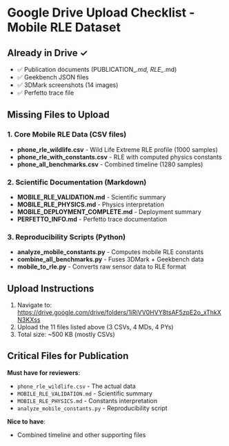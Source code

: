 # Google Drive Upload Checklist - Mobile RLE Dataset

## Already in Drive ✓
- ✅ Publication documents (PUBLICATION_*.md, RLE_*.md)
- ✅ Geekbench JSON files
- ✅ 3DMark screenshots (14 images)
- ✅ Perfetto trace file

## Missing Files to Upload

### 1. Core Mobile RLE Data (CSV files)
- **phone_rle_wildlife.csv** - Wild Life Extreme RLE profile (1000 samples)
- **phone_rle_with_constants.csv** - RLE with computed physics constants
- **phone_all_benchmarks.csv** - Combined timeline (1280 samples)

### 2. Scientific Documentation (Markdown)
- **MOBILE_RLE_VALIDATION.md** - Scientific summary
- **MOBILE_RLE_PHYSICS.md** - Physics interpretation  
- **MOBILE_DEPLOYMENT_COMPLETE.md** - Deployment summary
- **PERFETTO_INFO.md** - Perfetto trace documentation

### 3. Reproducibility Scripts (Python)
- **analyze_mobile_constants.py** - Computes mobile RLE constants
- **combine_all_benchmarks.py** - Fuses 3DMark + Geekbench data
- **mobile_to_rle.py** - Converts raw sensor data to RLE format

## Upload Instructions

1. Navigate to: https://drive.google.com/drive/folders/1iRiVV0HVY8tsAF5zpE2o_xThkXN3KXss
2. Upload the 11 files listed above (3 CSVs, 4 MDs, 4 PYs)
3. Total size: ~500 KB (mostly CSVs)

## Critical Files for Publication

**Must have for reviewers**:
- `phone_rle_wildlife.csv` - The actual data
- `MOBILE_RLE_VALIDATION.md` - Scientific summary
- `MOBILE_RLE_PHYSICS.md` - Constants interpretation
- `analyze_mobile_constants.py` - Reproducibility script

**Nice to have**:
- Combined timeline and other supporting files

